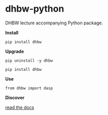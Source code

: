 # dhbw-python

DHBW lecture accompanying Python package.

**Install**

`pip install dhbw`

**Upgrade**

`pip uninstall -y dhbw`

`pip install dhbw`

**Use**

`from dhbw import dasp`

**Discover**

[read the docs](https://jurihock.github.io/dhbw-python/docs/html/index.html)
